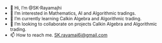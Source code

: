 - 👋 Hi, I’m @SK-Rayamajhi
- 👀 I’m interested in Mathematics, AI and Algorithmic tradings.
- 🌱 I’m currently learning Calkin Algebra and Algorithmic trading.
- 💞️ I’m looking to collaborate on projects Calkin Algebra and  Algorithmic trading.
- 📫 How to reach me. SK.rayamaj6i@gmail.com

<!---
SK-Rayamajhi/SK-Rayamajhi is a ✨ special ✨ repository because its `README.md` (this file) appears on your GitHub profile.
You can click the Preview link to take a look at your changes.
--->
